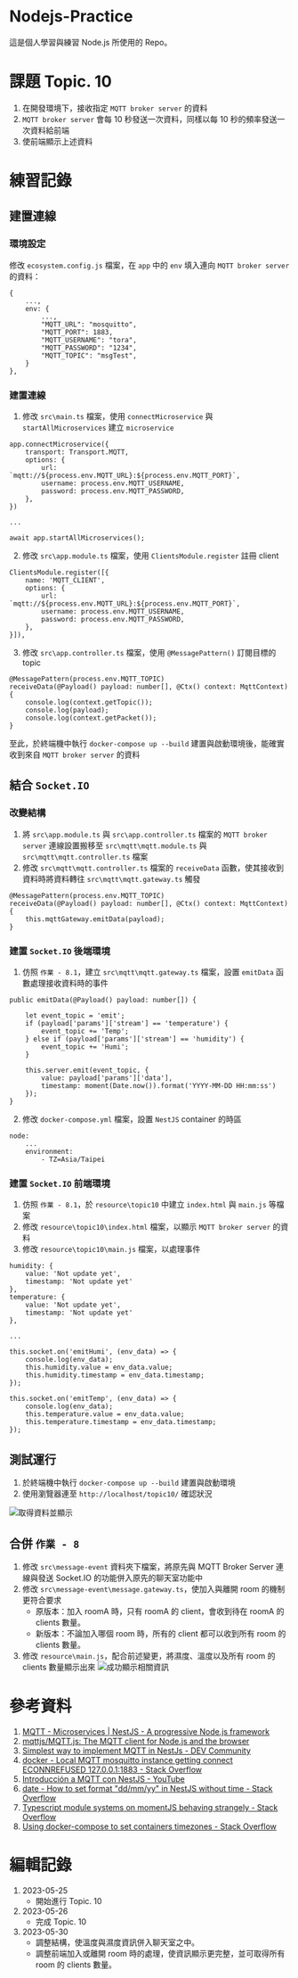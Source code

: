 # Nodejs-Practice
這是個人學習與練習 Node.js 所使用的 Repo。

# 課題 Topic. 10
1. 在開發環境下，接收指定 `MQTT broker server` 的資料
2. `MQTT broker server` 會每 10 秒發送一次資料，同樣以每 10 秒的頻率發送一次資料給前端
3. 使前端顯示上述資料

# 練習記錄
## 建置連線
### 環境設定
修改 `ecosystem.config.js` 檔案，在 `app` 中的 `env` 填入連向 `MQTT broker server` 的資料：
```
{
    ...,
    env: {
        ...,
        "MQTT_URL": "mosquitto",
        "MQTT_PORT": 1883,
        "MQTT_USERNAME": "tora",
        "MQTT_PASSWORD": "1234",
        "MQTT_TOPIC": "msgTest",
    }
},
```

### 建置連線
1. 修改 `src\main.ts` 檔案，使用 `connectMicroservice` 與 `startAllMicroservices` 建立 `microservice`
```
app.connectMicroservice({
    transport: Transport.MQTT,
    options: {
        url: `mqtt://${process.env.MQTT_URL}:${process.env.MQTT_PORT}`,
        username: process.env.MQTT_USERNAME,
        password: process.env.MQTT_PASSWORD,
    },
})

...

await app.startAllMicroservices();
```
2. 修改 `src\app.module.ts` 檔案，使用 `ClientsModule.register` 註冊 client
```
ClientsModule.register([{
    name: 'MQTT_CLIENT',
    options: {
        url: `mqtt://${process.env.MQTT_URL}:${process.env.MQTT_PORT}`,
        username: process.env.MQTT_USERNAME,
        password: process.env.MQTT_PASSWORD,
    },
}]),
```
3. 修改 `src\app.controller.ts` 檔案，使用 `@MessagePattern()` 訂閱目標的 topic
```
@MessagePattern(process.env.MQTT_TOPIC)
receiveData(@Payload() payload: number[], @Ctx() context: MqttContext) {
    console.log(context.getTopic());
    console.log(payload);
    console.log(context.getPacket());
}
```

至此，於終端機中執行 `docker-compose up --build` 建置與啟動環境後，能確實收到來自 `MQTT broker server` 的資料

## 結合 `Socket.IO`
### 改變結構
1. 將 `src\app.module.ts` 與 `src\app.controller.ts` 檔案的 `MQTT broker server` 連線設置搬移至 `src\mqtt\mqtt.module.ts` 與 `src\mqtt\mqtt.controller.ts` 檔案
2. 修改 `src\mqtt\mqtt.controller.ts` 檔案的 `receiveData` 函數，使其接收到資料時將資料轉往 `src\mqtt\mqtt.gateway.ts` 觸發
```
@MessagePattern(process.env.MQTT_TOPIC)
receiveData(@Payload() payload: number[], @Ctx() context: MqttContext) {
    this.mqttGateway.emitData(payload);
}
```

### 建置 `Socket.IO` 後端環境
1. 仿照 `作業 - 8.1`，建立 `src\mqtt\mqtt.gateway.ts` 檔案，設置 `emitData` 函數處理接收資料時的事件
```
public emitData(@Payload() payload: number[]) {

    let event_topic = 'emit';
    if (payload['params']['stream'] == 'temperature') {
        event_topic += 'Temp';
    } else if (payload['params']['stream'] == 'humidity') {
        event_topic += 'Humi';
    }
    
    this.server.emit(event_topic, {
        value: payload['params']['data'],
        timestamp: moment(Date.now()).format('YYYY-MM-DD HH:mm:ss')
    });
}
```
2. 修改 `docker-compose.yml` 檔案，設置 `NestJS` container 的時區
```
node:
    ...
    environment:
        - TZ=Asia/Taipei
```

### 建置 `Socket.IO` 前端環境
1. 仿照 `作業 - 8.1`，於 `resource\topic10` 中建立 `index.html` 與 `main.js` 等檔案
2. 修改 `resource\topic10\index.html` 檔案，以顯示 `MQTT broker server` 的資料
3. 修改 `resource\topic10\main.js` 檔案，以處理事件
```
humidity: {
    value: 'Not update yet',
    timestamp: 'Not update yet'
},
temperature: {
    value: 'Not update yet',
    timestamp: 'Not update yet'
},

...

this.socket.on('emitHumi', (env_data) => {
    console.log(env_data);
    this.humidity.value = env_data.value;
    this.humidity.timestamp = env_data.timestamp;
});

this.socket.on('emitTemp', (env_data) => {
    console.log(env_data);
    this.temperature.value = env_data.value;
    this.temperature.timestamp = env_data.timestamp;
});
```

## 測試運行
1. 於終端機中執行 `docker-compose up --build` 建置與啟動環境
2. 使用瀏覽器連至 `http://localhost/topic10/` 確認狀況

![取得資料並顯示](Image/01.png)

## 合併 `作業 - 8`
1. 修改 `src\message-event` 資料夾下檔案，將原先與 MQTT Broker Server 連線與發送 Socket.IO 的功能併入原先的聊天室功能中
2. 修改 `src\message-event\message.gateway.ts`，使加入與離開 room 的機制更符合要求
    - 原版本：加入 roomA 時，只有 roomA 的 client，會收到待在 roomA 的 clients 數量。
    - 新版本：不論加入哪個 room 時，所有的 client 都可以收到所有 room 的 clients 數量。
3. 修改 `resource\main.js`，配合前述變更，將濕度、溫度以及所有 room 的 clients 數量顯示出來
    ![成功顯示相關資訊](Image/02.png)

# 參考資料
1. [MQTT - Microservices | NestJS - A progressive Node.js framework](https://docs.nestjs.com/microservices/mqtt)
2. [mqttjs/MQTT.js: The MQTT client for Node.js and the browser](https://github.com/mqttjs/MQTT.js/#mqttclientstreambuilder-options)
3. [Simplest way to implement MQTT in NestJs - DEV Community](https://dev.to/imshivanshpatel/simplest-way-to-implement-mqtt-in-nest-js-36l9)
4. [docker - Local MQTT mosquitto instance getting connect ECONNREFUSED 127.0.0.1:1883 - Stack Overflow](https://stackoverflow.com/questions/63615089/local-mqtt-mosquitto-instance-getting-connect-econnrefused-127-0-0-11883)
5. [Introducción a MQTT con NestJS - YouTube](https://www.youtube.com/watch?v=eptjyt3dEzM)
6. [date - How to set format "dd/mm/yy" in NestJS without time - Stack Overflow](https://stackoverflow.com/questions/56015112/how-to-set-format-dd-mm-yy-in-nestjs-without-time)
7. [Typescript module systems on momentJS behaving strangely - Stack Overflow](https://stackoverflow.com/questions/32987273/typescript-module-systems-on-momentjs-behaving-strangely)
8. [Using docker-compose to set containers timezones - Stack Overflow](https://stackoverflow.com/questions/39172652/using-docker-compose-to-set-containers-timezones)

# 編輯記錄
1. 2023-05-25
    - 開始進行 Topic. 10
2. 2023-05-26
    - 完成 Topic. 10
3. 2023-05-30
    - 調整結構，使溫度與濕度資訊併入聊天室之中。
    - 調整前端加入或離開 room 時的處理，使資訊顯示更完整，並可取得所有 room 的 clients 數量。